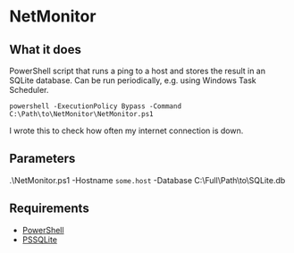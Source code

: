 # NetMonitor
## What it does
PowerShell script that runs a ping to a host and stores the result in an SQLite database. Can be run periodically, e.g. using Windows Task Scheduler.

`powershell -ExecutionPolicy Bypass -Command C:\Path\to\NetMonitor\NetMonitor.ps1`

I wrote this to check how often my internet connection is down.

## Parameters
.\NetMonitor.ps1 -Hostname `some.host` -Database C:\Full\Path\to\SQLite.db

## Requirements
* [PowerShell](https://github.com/PowerShell/PowerShell)
* [PSSQLite](https://github.com/RamblingCookieMonster/PSSQLite)

